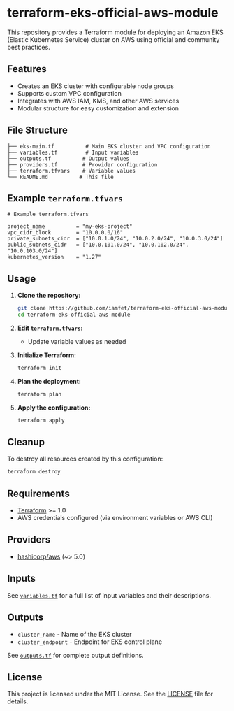 # terraform-eks-official-aws-module

This repository provides a Terraform module for deploying an Amazon EKS (Elastic Kubernetes Service) cluster on AWS using official and community best practices.

## Features

- Creates an EKS cluster with configurable node groups
- Supports custom VPC configuration
- Integrates with AWS IAM, KMS, and other AWS services
- Modular structure for easy customization and extension

## File Structure

```
├── eks-main.tf          # Main EKS cluster and VPC configuration
├── variables.tf         # Input variables
├── outputs.tf          # Output values
├── providers.tf        # Provider configuration
├── terraform.tfvars    # Variable values
└── README.md          # This file
```

## Example `terraform.tfvars`

```hcl
# Example terraform.tfvars

project_name          = "my-eks-project"
vpc_cidr_block        = "10.0.0.0/16"
private_subnets_cidr  = ["10.0.1.0/24", "10.0.2.0/24", "10.0.3.0/24"]
public_subnets_cidr   = ["10.0.101.0/24", "10.0.102.0/24", "10.0.103.0/24"]
kubernetes_version    = "1.27"
```

## Usage

1. **Clone the repository:**
   ```sh
   git clone https://github.com/iamfet/terraform-eks-official-aws-module.git
   cd terraform-eks-official-aws-module
   ```

2. **Edit `terraform.tfvars`:**
   - Update variable values as needed

3. **Initialize Terraform:**
   ```sh
   terraform init
   ```

4. **Plan the deployment:**
   ```sh
   terraform plan
   ```

5. **Apply the configuration:**
   ```sh
   terraform apply
   ```

## Cleanup

To destroy all resources created by this configuration:
```sh
terraform destroy
```

## Requirements

- [Terraform](https://www.terraform.io/downloads.html) >= 1.0
- AWS credentials configured (via environment variables or AWS CLI)

## Providers

- [hashicorp/aws](https://registry.terraform.io/providers/hashicorp/aws/latest/docs) (~> 5.0)

## Inputs

See [`variables.tf`](variables.tf) for a full list of input variables and their descriptions.

## Outputs

- `cluster_name` - Name of the EKS cluster
- `cluster_endpoint` - Endpoint for EKS control plane

See [`outputs.tf`](outputs.tf) for complete output definitions.

## License

This project is licensed under the MIT License. See the [LICENSE](LICENSE) file for details.


